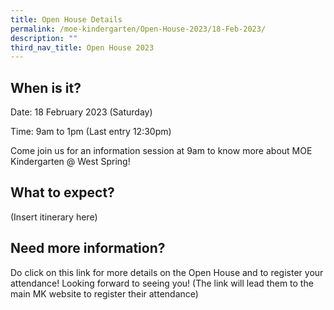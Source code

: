 ```yaml
---
title: Open House Details
permalink: /moe-kindergarten/Open-House-2023/18-Feb-2023/
description: ""
third_nav_title: Open House 2023
---
```

## When is it?
Date: 18 February 2023 (Saturday)

Time: 9am to 1pm (Last entry 12:30pm)

Come join us for an information session at 9am to know more about MOE Kindergarten @ West Spring!

## What to expect?
(Insert itinerary here)

## Need more information?
Do click on this link for more details on the Open House and to register your attendance! Looking forward to seeing you!
(The link will lead them to the main MK website to register their attendance)